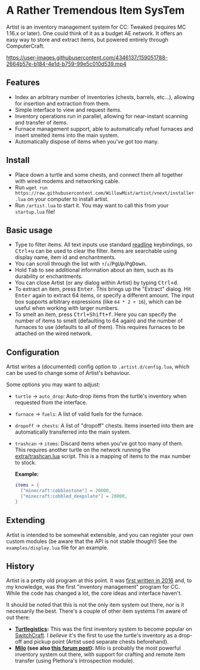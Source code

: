# A Rather Tremendous Item SysTem
Artist is an inventory management system for CC: Tweaked (requires MC 1.16.x or later). One could think of it as a
budget AE network. It offers an easy way to store and extract items, but powered entirely through ComputerCraft.

https://user-images.githubusercontent.com/4346137/159051788-2664b57e-b184-4e1d-b759-99e5c010d539.mp4

## Features
 - Index an arbitrary number of inventories (chests, barrels, etc...), allowing for insertion and extraction from them.
 - Simple interface to view and request items.
 - Inventory operations run in parallel, allowing for near-instant scanning and transfer of items.
 - Furnace management support, able to automatically refuel furnaces and insert smelted items into the main system.
 - Automatically dispose of items when you've got too many.

## Install
 - Place down a turtle and some chests, and connect them all together with wired modems and networking cable.
 - Run `wget run https://raw.githubusercontent.com/WillowMist/artist/vnext/installer.lua` on your computer to install artist.
 - Run `/artist.lua` to start it. You may want to call this from your `startup.lua` file!

## Basic usage
 - Type to filter items. All text inputs use standard [readline] keybindings, so <kbd>Ctrl+u</kbd> can be used to clear
   the filter. Items are searchable using display name, item id and enchantments.
 - You can scroll through the list with <kbd>↑</kbd>/<kbd>↓</kbd>/<kbd>PgUp</kbd>/<kbd>PgDown</kbd>.
 - Hold <kbd>Tab</kbd> to see additional information about an item, such as its durability or enchantments.
 - You can close Artist (or any dialog within Artist) by typing <kbd>Ctrl+d</kbd>.
 - To extract an item, press <kbd>Enter</kbd>. This brings up the "Extract" dialog. Hit <kbd>Enter</kbd> again to
   extract 64 items, or specify a different amount. The input box supports arbitrary expressions (like `64 * 2 + 16`),
   which can be useful when working with larger numbers.
 - To smelt an item, press <kbd>Ctrl+Shift+f</kbd>. Here you can specify the number of items to smelt (defaulting to 64
   again) and the number of furnaces to use (defaults to all of them). This requires furnaces to be attached on the
   wired network.

## Configuration
Artist writes a (documented) config option to `.artist.d/config.lua`, which can be used to change some of Artist's
behaviour.

Some options you may want to adjust:

 - `turtle` → `auto_drop`: Auto-drop items from the turtle's inventory when requested from the interface.
 - `furnace` → `fuels`: A list of valid fuels for the furnace.
 - `dropoff` → `chests`: A list of "dropoff" chests. Items inserted into them are automatically transferred into the
   main system.
 - `trashcan` → `items`: Discard items when you've got too many of them. This requires another turtle on the network
   running the [extra/trashcan.lua](extra/trashcan.lua) script. This is a mapping of items to the max number to stock.

   **Example:**
    ```lua
    items = {
      ["minecraft:cobblestone"] = 20000,
      ["minecraft:cobbled_deepslate"] = 20000,
    }
    ```

## Extending
Artist is intended to be somewhat extensible, and you can register your own custom modules (be aware that the API is not
stable though!) See the `examples/display.lua` file for an example.

## History
Artist is a pretty old program at this point. It was [first written in 2016][forum post] and, to my knowledge, was the
first "inventory management" program for CC. While the code has changed a lot, the core ideas and interface haven't.

It should be noted that this is not the only item system out there, nor is it necessarily the best. There's a couple of
other item systems I'm aware of out there:

 - **[Turtlegistics]:** This was the first inventory system to become popular on [SwitchCraft]. I _believe_ it's the
   first to use the turtle's inventory as a drop-off and pickup point (Artist used separate chests beforehand).
 - **[Milo] (see also [this forum post][milo forum]):** Milo is probably the most powerful inventory system out there,
   with support for crafting and remote item transfer (using Plethora's introspection module).

[forum post]: http://www.computercraft.info/forums2/index.php?/topic/27321-mc-189-1122-plethora/page__view__findpost__p__262475 "Artist on the ComputerCraft forums"
[turtlegistics]: https://github.com/apemanzilla/turtlegistics "Tutlegistics on GitHub"
[milo]: https://github.com/kepler155c/opus-apps/tree/develop-1.8/milo
[milo forum]: http://www.computercraft.info/forums2/index.php?/topic/29761-milo-crafting-and-inventory-system/
[switchcraft]: https://switchcraft.pw "The SwitchCraft Minecraft server"
[readline]: https://en.wikipedia.org/wiki/GNU_Readline "GNU Readline - Wikipedia"
